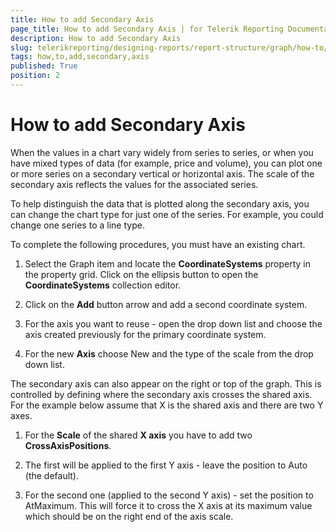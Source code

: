 ```yaml
---
title: How to add Secondary Axis
page_title: How to add Secondary Axis | for Telerik Reporting Documentation
description: How to add Secondary Axis
slug: telerikreporting/designing-reports/report-structure/graph/how-to/how-to-add-secondary-axis
tags: how,to,add,secondary,axis
published: True
position: 2
---
```


# How to add Secondary Axis



When the values in a chart vary widely from series to series, or when you have mixed types of data (for example, price and volume),         you can plot one or more series on a secondary vertical or horizontal axis. The scale of the secondary axis reflects the values for the associated series.       

To help distinguish the data that is plotted along the secondary axis, you can change the chart type for just one of the series.         For example, you could change one series to a line type.       

To complete the following procedures, you must have an existing chart.

1. Select the Graph item and locate the __CoordinateSystems__  property in the property grid. Click on the ellipsis button to                open the __CoordinateSystems__  collection editor.             

1. Click on the __Add__  button arrow and add a second coordinate system.             

1. For the axis you want to reuse - open the drop down list and choose the axis created previously for the primary coordinate system.             

1. For the new __Axis__  choose New and the type of the scale from the drop down list.             

The secondary axis can also appear on the right or top of the graph.            This is controlled by defining where the secondary axis crosses the shared axis.            For the example below assume that X is the shared axis and there are two Y axes.         

1. For the __Scale__  of the shared __X axis__  you have to add two __CrossAxisPositions__.             

1. The first will be applied to the first Y axis - leave the position to Auto (the default).             

1. For the second one (applied to the second Y axis) - set the position to AtMaximum.                This will force it to cross the X axis at its maximum value which should be on the right end of the axis scale.             


